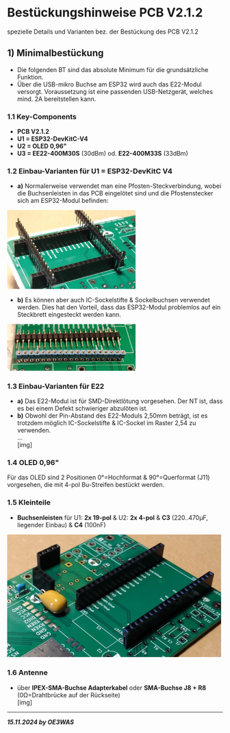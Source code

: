 # Bestückungshinweise PCB V2.1.2

spezielle Details und Varianten bez. der Bestückung des PCB V2.1.2  

## 1) Minimalbestückung
* Die folgenden BT sind das absolute Minimum für die grundsätzliche Funktion.
* Über die USB-mikro Buchse am ESP32 wird auch das E22-Modul versorgt. Voraussetzung ist eine passenden USB-Netzgerät, welches mind. 2A bereitstellen kann.

### 1.1 Key-Components
* **PCB V2.1.2**
* **U1 = ESP32-DevKitC-V4**
* **U2 = OLED 0,96"**
* **U3 = EE22-400M30S** (30dBm) od. **E22-400M33S** (33dBm)


### 1.2 Einbau-Varianten für U1 = ESP32-DevKitC V4
* **a)** Normalerweise verwendet man eine Pfosten-Steckverbindung, wobei die Buchsenleisten in das PCB eingelötet sind und die Pfostenstecker sich am ESP32-Modul befinden:  
<img src="..\picass\ESP32_BuLeiste.jpg" alt="ESP32_BuLeiste" width="300">  

* **b)** Es können aber auch IC-Sockelstifte & Sockelbuchsen verwendet werden. Dies hat den Vorteil, dass das ESP32-Modul problemlos auf ein Steckbrett eingesteckt werden kann.  
<img src="..\picass\ESP32_IC-Sockel.jpg" alt="ESP32_IC-Sockel" width="300">  

### 1.3 Einbau-Varianten für E22
* **a)** Das E22-Modul ist für SMD-Direktlötung vorgesehen. Der NT ist, dass es bei einem Defekt schwieriger abzulöten ist.
* **b)** Obwohl der Pin-Abstand des E22-Moduls 2,50mm beträgt, ist es trotzdem möglich IC-Sockelstifte & IC-Sockel im Raster 2,54 zu verwenden.  
...  
[img]   

### 1.4 OLED 0,96"
Für das OLED sind 2 Positionen 0°=Hochformat & 90°=Querformat (J11) vorgesehen, die mit 4-pol Bu-Streifen bestückt werden.  

### 1.5 Kleinteile
* **Buchsenleisten** für U1: **2x 19-pol** & U2: **2x 4-pol** & **C3** (220..470µF, liegender Einbau) & **C4** (100nF)  
<img src="..\picass\U1+U2+C3+C4.jpg" alt="U1+U2+C3+C4" width="500">

### 1.6 Antenne
* über **IPEX-SMA-Buchse Adapterkabel** oder **SMA-Buchse J8 + R8** (0Ω=Drahtbrücke auf der Rückseite)  
[img]  

___
***15.11.2024 by OE3WAS***
